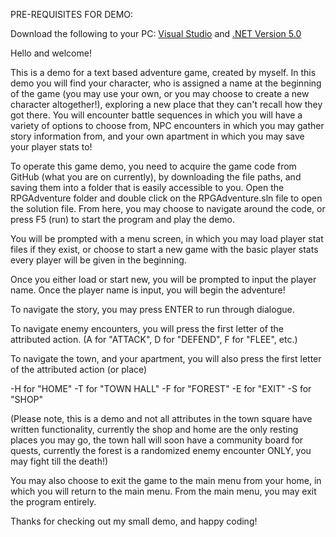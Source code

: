 PRE-REQUISITES FOR DEMO:

Download the following to your PC:
[Visual Studio](https://visualstudio.microsoft.com/thank-you-downloading-visual-studio/?sku=Community&channel=Release&version=VS2022&source=VSLandingPage&cid=2030&passive=false)
and
[.NET Version 5.0](https://dotnet.microsoft.com/en-us/download/dotnet/5.0)

Hello and welcome!

This is a demo for a text based adventure game, created by myself. In this demo you will find your character, who is assigned a name at the beginning of the game (you may use your own, or you may choose to create a new character altogether!), exploring a new place that they can't recall how they got there. You will encounter battle sequences in which you will have a variety of options to choose from, NPC encounters in which you may gather story information from, and your own apartment in which you may save your player stats to!

To operate this game demo, you need to acquire the game code from GitHub (what you are on currently), by downloading the file paths, and saving them into a folder that is easily accessible to you. Open the RPGAdventure folder and double click on the RPGAdventure.sln file to open the solution file. From here, you may choose to navigate around the code, or press F5 (run) to start the program and play the demo.

You will be prompted with a menu screen, in which you may load player stat files if they exist, or choose to start a new game with the basic player stats every player will be given in the beginning. 

Once you either load or start new, you will be prompted to input the player name. Once the player name is input, you will begin the adventure!

To navigate the story, you may press ENTER to run through dialogue. 

To navigate enemy encounters, you will press the first letter of the attributed action. (A for "ATTACK", D for "DEFEND", F for "FLEE", etc.)

To navigate the town, and your apartment, you will also press the first letter of the attributed action (or place)

-H for "HOME"
-T for "TOWN HALL"
-F for "FOREST"
-E for "EXIT"
-S for "SHOP"

(Please note, this is a demo and not all attributes in the town square have written functionality, currently the shop and home are the only resting places you may go, the town hall will soon have a community board for quests, currently the forest is a randomized enemy encounter ONLY, you may fight till the death!)

You may also choose to exit the game to the main menu from your home, in which you will return to the main menu. From the main menu, you may exit the program entirely. 

Thanks for checking out my small demo, and happy coding!
